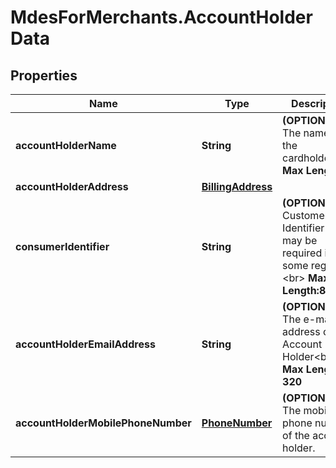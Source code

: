 # MdesForMerchants.AccountHolderData

## Properties
Name | Type | Description | Notes
------------ | ------------- | ------------- | -------------
**accountHolderName** | **String** | __(OPTIONAL)__ The name of the cardholder&lt;br&gt; __Max Length:27__  | [optional] 
**accountHolderAddress** | [**BillingAddress**](BillingAddress.md) |  | [optional] 
**consumerIdentifier** | **String** | __(OPTIONAL)__ Customer Identifier that may be required in some regions.&lt;br&gt; __Max Length:88__  | [optional] 
**accountHolderEmailAddress** | **String** | __(OPTIONAL)__ The e-mail address of the Account Holder&lt;br&gt; __Max Length: 320__  | [optional] 
**accountHolderMobilePhoneNumber** | [**PhoneNumber**](PhoneNumber.md) | __(OPTIONAL)__ The mobile phone number of the account holder.  | [optional] 


